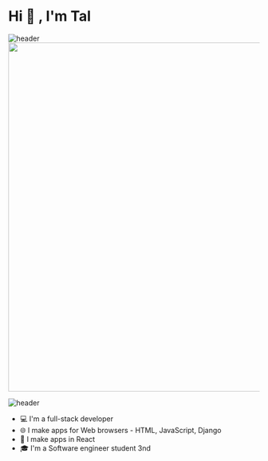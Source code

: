 
   # Hi 👋 , I'm Tal #
 ![header](https://capsule-render.vercel.app/api?type=wave&color=gradient&height=200&section=header&text=Hi+👋+,+I'm+Tal%20render&fontSize=70)
<img align="center" width="2600px" height="700px" src="https://user-images.githubusercontent.com/68163421/110488009-ca57e480-80f6-11eb-99e4-7ddf79b3fd87.png">

 ![header](https://capsule-render.vercel.app/api?type=wave&color=gradient&height=200&section=footer&text=capsule%20render&fontSize=70)

 * 💻 I'm a full-stack developer
 * 🌐 I make apps for Web browsers - HTML, JavaScript, Django
 * 📱  I make apps in React
 * 🎓 I'm a Software engineer student 3nd


 

